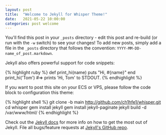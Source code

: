 ```yaml
---
layout: post
title:  "Welcome to Jekyll for Whisper Theme!"
date:   2021-05-22 10:00:00
categories: post welcome
---
```


You'll find this post in your `_posts` directory - edit this post and re-build (or run with the `-w` switch) to see your changes!
To add new posts, simply add a file in the `_posts` directory that follows the convention: `YYYY-MM-DD-name_of_post.markdown`.

<!--more-->

Jekyll also offers powerful support for code snippets:

{% highlight ruby %}
def print_hi(name)
  puts "Hi, #{name}"
end
print_hi('Tom')
#=> prints 'Hi, Tom' to STDOUT.
{% endhighlight %}

If you want to post this site on your ECS or VPS, please follow the code block to configuration this theme:

{% highlight shell %}
git clone -b main http://github.com/ch1hfe1/whisper.git
cd whisper
gem install jekyll
gem install jekyll-paginate
jekyll build -d /var/www/html/
{% endhighlight %}

Check out the [Jekyll docs][jekyll] for more info on how to get the most out of Jekyll. File all bugs/feature requests at [Jekyll's GitHub repo][jekyll-gh].

[jekyll-gh]: https://github.com/mojombo/jekyll
[jekyll]:    http://jekyllrb.com
